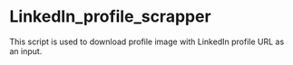 # LinkedIn_profile_scrapper
This script is used to download profile image with LinkedIn profile URL as an input.
